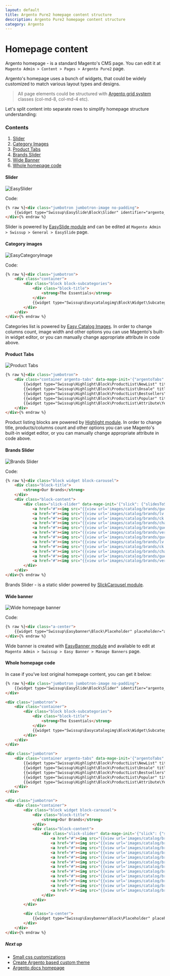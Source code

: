 ```yaml
---
layout: default
title: Argento Pure2 homepage content structure
description: Argento Pure2 homepage content structure
category: Argento
---
```


# Homepage content

Argento homepage - is a standard Magento's CMS page. You can edit it at
`Magento Admin > Content > Pages > Argento Pure2` page.

Argento's homepage uses a bunch of widgets, that could be widely customized to
match various layout types and designs.

> All page elements could be structured with [Argento grid system](/m2/argento/customization/grid-system/)
> classes (col-md-8, col-md-4 etc).

Let's split content into separate rows to simplify homepage structure
understanding:

### Contents

 1. [Slider](#slider)
 2. [Category Images](#category-images)
 4. [Product Tabs](#product-tabs)
 7. [Brands Slider](#brands-slider)
 3. [Wide Banner](#wide-banner)
 8. [Whole homepage code](#whole-homepage-code)

#### Slider

![EasySlider](/images/m2/argento/pure2/homepage-content/easyslider.png)

Code:

```html
{% raw %}<div class="jumbotron jumbotron-image no-padding">
    {{widget type="Swissup\EasySlide\Block\Slider" identifier="argento_pure2"}}
</div>{% endraw %}
```

Slider is powered by [EasySlide module](/m2/extensions/easyslider/) and can be
edited at `Magento Admin > Swissup > General > EasySlide` page.

#### Category images

![EasyCategoryImage](/images/m2/argento/pure2/homepage-content/easycategoryimages.png)

Code:

```html
{% raw %}<div class="jumbotron">
    <div class="container">
        <div class="block block-subcategories">
            <div class="block-title">
                <strong>The Essentials</strong>
            </div>
            {{widget type="Swissup\Easycatalogimg\Block\Widget\SubcategoriesList" category_count="4" subcategory_count="5" column_count="4" show_image="1" image_width="200" image_height="200" template="Swissup_Easycatalogimg::list.phtml"}}
        </div>
    </div>
</div>{% endraw %}
```

Categories list is powered by [Easy Catalog Images](/m2/extensions/easycatalogimages/).
In order to change columns count, image width and other options you can use
Magento's built-in widget editor, or you can manually change appropriate attribute
in code above.

#### Product Tabs

![Product Tabs](/images/m2/argento/pure2/homepage-content/product-tabs.png)

```html
{% raw %}<div class="jumbotron">
    <div class="container argento-tabs" data-mage-init='{"argentoTabs": {}}'>
        {{widget type="Swissup\Highlight\Block\ProductList\NewList" title="New Products" products_count="6" column_count="3" order="default" dir="desc" template="Swissup_Highlight::product/list.phtml" mode="grid" show_page_link="1" page_link_title="Shop New"}}
        {{widget type="Swissup\Highlight\Block\ProductList\Onsale" title="Special Offer" products_count="6" column_count="3" order="default" dir="desc" template="Swissup_Highlight::product/list.phtml" mode="grid" show_page_link="1" page_link_title="Shop Sale"}}
        {{widget type="Swissup\Highlight\Block\ProductList\Bestsellers" title="Bestsellers" products_count="6" column_count="3" template="Swissup_Highlight::product/list.phtml" mode="grid" period="P6M" show_page_link="1" page_link_title="Shop Bestsellers" min_popularity="1"}}
        {{widget type="Swissup\Highlight\Block\ProductList\Popular" title="Popular" products_count="6" column_count="3" template="Swissup_Highlight::product/list.phtml" mode="grid" period="P6M" show_page_link="1" page_link_title="Shop Popular" min_popularity="1"}}
        {{widget type="Swissup\Highlight\Block\ProductList\Attribute\Yesno" title="Editor's Choice" attribute_code="recommended" products_count="6" column_count="3" order="default" dir="asc" template="Swissup_Highlight::product/list.phtml" mode="grid"}}
    </div>
</div>{% endraw %}
```

Product listing blocks are powered by [Highlight module](/m2/extensions/highlight/).
In order to change title, products/columns count and other options you can use
Magento's built-in widget editor, or you can manually change appropriate attribute
in code above.

#### Brands Slider

![Brands Slider](/images/m2/argento/pure2/homepage-content/brands-slider.png)

Code:

```html
{% raw %}<div class="block widget block-carousel">
    <div class="block-title">
        <strong>Our Brands</strong>
    </div>
    <div class="block-content">
        <div class="slick-slider" data-mage-init='{"slick": {"slidesToShow": 6, "slidesToScroll": 1, "dots": false, "autoplay": true, "variableWidth": true, "swipeToSlide": true}}'>
            <a href="#"><img src="{{view url='images/catalog/brands/gucci.jpg'}}" alt="" width="150" height="80"/></a>
            <a href="#"><img src="{{view url='images/catalog/brands/lv.jpg'}}" alt="" width="100" height="80"/></a>
            <a href="#"><img src="{{view url='images/catalog/brands/ck.jpg'}}" alt="" width="130" height="80"/></a>
            <a href="#"><img src="{{view url='images/catalog/brands/chanel.jpg'}}" alt="" width="170" height="80"/></a>
            <a href="#"><img src="{{view url='images/catalog/brands/guess.jpg'}}" alt="" width="130" height="80"/></a>
            <a href="#"><img src="{{view url='images/catalog/brands/versace.jpg'}}" alt="" width="145" height="80"/></a>
            <a href="#"><img src="{{view url='images/catalog/brands/gucci.jpg'}}" alt="" width="150" height="80"/></a>
            <a href="#"><img src="{{view url='images/catalog/brands/lv.jpg'}}" alt="" width="100" height="80"/></a>
            <a href="#"><img src="{{view url='images/catalog/brands/ck.jpg'}}" alt="" width="130" height="80"/></a>
            <a href="#"><img src="{{view url='images/catalog/brands/chanel.jpg'}}" alt="" width="170" height="80"/></a>
            <a href="#"><img src="{{view url='images/catalog/brands/guess.jpg'}}" alt="" width="130" height="80"/></a>
            <a href="#"><img src="{{view url='images/catalog/brands/versace.jpg'}}" alt="" width="145" height="80"/></a>
        </div>
    </div>
</div>{% endraw %}
```

Brands Slider - is a static slider powered by
[SlickCarousel module](/m2/extensions/slick-carousel/).

#### Wide banner

![Wide homepage banner](/images/m2/argento/pure2/homepage-content/wide-easybanner.png)

Code:

```html
{% raw %}<div class="a-center">
    {{widget type="Swissup\Easybanner\Block\Placeholder" placeholder="argento_pure2_home_wide"}}
</div>{% endraw %}
```

Wide banner is created with [EasyBanner module](/m2/extensions/easybanners/) and
available to edit at `Magento Admin > Swissup > Easy Banner > Manage Banners`
page.

#### Whole homepage code

In case if you’ve lost original homepage content, you can get it below:

```html
{% raw %}<div class="jumbotron jumbotron-image no-padding">
    {{widget type="Swissup\EasySlide\Block\Slider" identifier="argento_pure2"}}
</div>

<div class="jumbotron">
    <div class="container">
        <div class="block block-subcategories">
            <div class="block-title">
                <strong>The Essentials</strong>
            </div>
            {{widget type="Swissup\Easycatalogimg\Block\Widget\SubcategoriesList" category_count="4" subcategory_count="5" column_count="4" show_image="1" image_width="200" image_height="200" template="Swissup_Easycatalogimg::list.phtml"}}
        </div>
    </div>
</div>

<div class="jumbotron">
    <div class="container argento-tabs" data-mage-init='{"argentoTabs": {}}'>
        {{widget type="Swissup\Highlight\Block\ProductList\NewList" title="New Products" products_count="6" column_count="3" order="default" dir="desc" template="Swissup_Highlight::product/list.phtml" mode="grid" show_page_link="1" page_link_title="Shop New"}}
        {{widget type="Swissup\Highlight\Block\ProductList\Onsale" title="Special Offer" products_count="6" column_count="3" order="default" dir="desc" template="Swissup_Highlight::product/list.phtml" mode="grid" show_page_link="1" page_link_title="Shop Sale"}}
        {{widget type="Swissup\Highlight\Block\ProductList\Bestsellers" title="Bestsellers" products_count="6" column_count="3" template="Swissup_Highlight::product/list.phtml" mode="grid" period="P6M" show_page_link="1" page_link_title="Shop Bestsellers" min_popularity="1"}}
        {{widget type="Swissup\Highlight\Block\ProductList\Popular" title="Popular" products_count="6" column_count="3" template="Swissup_Highlight::product/list.phtml" mode="grid" period="P6M" show_page_link="1" page_link_title="Shop Popular" min_popularity="1"}}
        {{widget type="Swissup\Highlight\Block\ProductList\Attribute\Yesno" title="Editor's Choice" attribute_code="recommended" products_count="6" column_count="3" order="default" dir="asc" template="Swissup_Highlight::product/list.phtml" mode="grid"}}
    </div>
</div>

<div class="jumbotron">
    <div class="container">
        <div class="block widget block-carousel">
            <div class="block-title">
                <strong>Our Brands</strong>
            </div>
            <div class="block-content">
                <div class="slick-slider" data-mage-init='{"slick": {"slidesToShow": 6, "slidesToScroll": 1, "dots": false, "autoplay": true, "variableWidth": true, "swipeToSlide": true}}'>
                    <a href="#"><img src="{{view url='images/catalog/brands/gucci.jpg'}}" alt="" width="150" height="80"/></a>
                    <a href="#"><img src="{{view url='images/catalog/brands/lv.jpg'}}" alt="" width="100" height="80"/></a>
                    <a href="#"><img src="{{view url='images/catalog/brands/ck.jpg'}}" alt="" width="130" height="80"/></a>
                    <a href="#"><img src="{{view url='images/catalog/brands/chanel.jpg'}}" alt="" width="170" height="80"/></a>
                    <a href="#"><img src="{{view url='images/catalog/brands/guess.jpg'}}" alt="" width="130" height="80"/></a>
                    <a href="#"><img src="{{view url='images/catalog/brands/versace.jpg'}}" alt="" width="145" height="80"/></a>
                    <a href="#"><img src="{{view url='images/catalog/brands/gucci.jpg'}}" alt="" width="150" height="80"/></a>
                    <a href="#"><img src="{{view url='images/catalog/brands/lv.jpg'}}" alt="" width="100" height="80"/></a>
                    <a href="#"><img src="{{view url='images/catalog/brands/ck.jpg'}}" alt="" width="130" height="80"/></a>
                    <a href="#"><img src="{{view url='images/catalog/brands/chanel.jpg'}}" alt="" width="170" height="80"/></a>
                    <a href="#"><img src="{{view url='images/catalog/brands/guess.jpg'}}" alt="" width="130" height="80"/></a>
                    <a href="#"><img src="{{view url='images/catalog/brands/versace.jpg'}}" alt="" width="145" height="80"/></a>
                </div>
            </div>
        </div>

        <div class="a-center">
            {{widget type="Swissup\Easybanner\Block\Placeholder" placeholder="argento_pure2_home_wide"}}
        </div>
    </div>
</div>{% endraw %}
```

##### Next up

- [Small css customizations](/m2/argento/customization/custom-css/)
- [Create Argento based custom theme](/m2/argento/customization/custom-theme/)
- [Argento docs homepage](/m2/argento/)
